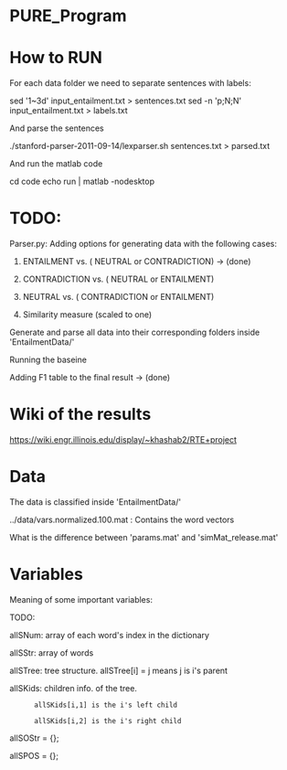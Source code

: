 PURE_Program
============


How to RUN
============

For each data folder we need to separate sentences with labels: 

sed '1~3d' input_entailment.txt > sentences.txt
sed -n 'p;N;N' input_entailment.txt > labels.txt

And parse the sentences 

./stanford-parser-2011-09-14/lexparser.sh sentences.txt > parsed.txt

And run the matlab code 

cd code
echo run | matlab -nodesktop


TODO: 
============

Parser.py: Adding options for generating data with the following cases: 

1) ENTAILMENT  vs. ( NEUTRAL or CONTRADICTION) -> (done) 

2) CONTRADICTION  vs. ( NEUTRAL or ENTAILMENT) 

3) NEUTRAL  vs. ( CONTRADICTION or ENTAILMENT) 

4) Similarity measure (scaled to one)

Generate and parse all data into their corresponding folders inside 'EntailmentData/'

Running the baseine 

Adding F1 table to the final result -> (done)


Wiki of the results
===========
https://wiki.engr.illinois.edu/display/~khashab2/RTE+project

Data
============
The data is classified inside 'EntailmentData/'

../data/vars.normalized.100.mat : Contains the word vectors 


What is the difference between 'params.mat' and 'simMat_release.mat'


Variables 
============
Meaning of some important variables: 


TODO: 


allSNum: array of each word's index in the dictionary

allSStr: array of words

allSTree: tree structure. allSTree[i] = j means j is i's parent

allSKids: children info. of the tree.

          allSKids[i,1] is the i's left child

          allSKids[i,2] is the i's right child

allSOStr = {};

allSPOS = {};


